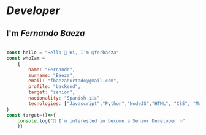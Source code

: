 # _Developer_
## I'm _Fernando Baeza_



```Javascript

const hello = "Hello 👋 Hi, I’m @ferbaeza"
const whoIam = 
    {
        name: "Fernando",
        surname: "Baeza",
        email: "fbaezahurtado@gmail.com",
        profile: "backend",
        target: "senior",
        nacionality: "Spanish 🇪🇸",
        tecnologies: ["Javascript","Python","NodeJS","HTML", "CSS", "MongoDB","SQL"]
}
const target=()=>{
    console.log("👀 I’m interested in become a Senior Developer ✨"
    )}
```

<!---
ferbaeza/ferbaeza is a ✨ special ✨ repository because its `README.md` (this file) appears on your GitHub profile.
You can click the Preview link to take a look at your changes.
--->






